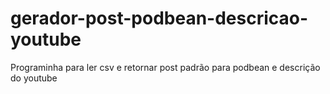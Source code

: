 # gerador-post-podbean-descricao-youtube
Programinha para ler csv e retornar post padrão para podbean e descrição do youtube
